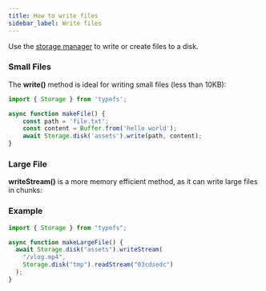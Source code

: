 ```yaml
---
title: How to write files
sidebar_label: Write files
---
```


Use the [storage manager](https://daniel-samson.github.io/typefs/docs/api/storage) to write or create files to a disk.

### Small Files

The **write()** method is ideal for writing small files (less than 10KB):

```typescript
import { Storage } from 'typefs';

async function makeFile() {
    const path = 'file.txt';
    const content = Buffer.from('hello world');
    await Storage.disk('assets').write(path, content);
}
```

### Large File

**writeStream()** is a more memory efficient method, as it can write large files in chunks:

### Example

```typescript
import { Storage } from "typefs";

async function makeLargeFile() {
  await Storage.disk("assets").writeStream(
    "/vlog.mp4",
    Storage.disk("tmp").readStream("03cdsedc")
  );
}
```
